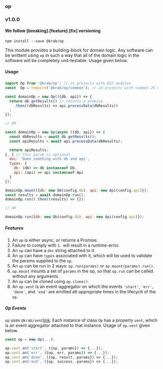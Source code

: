 ### op

### v1.0.0

#### We follow [breaking].[feature].[fix] versioning

`npm install --save @krab/op`

This module provides a building-block for domain logic.
Any software can be writtent using `op` in such a way that
all of the domain logic in the software will be completely unit-testable.
Usage given below.

##### Usage
```js
import Op from '@krab/op'; // in projects with ES7 modules
const  Op = require('@krab/op/common'); // in projects with common JS modules

const domainOp = new Op(({db, api}) => {
  return db.getResults() // returns a promise
    .then((dbResults) => api.processData(dbResults))
  ;
});

// OR

const domainOp = new Op(async ({db, api}) => {
  const dbResults = await db.getResults();
  const apiResults = await api.processData(dbResults);

  return apiResults;
}, { // this param is optional
  doc: 'Does somthing with db and api',
  types: {
    db: (db) => db instanceof Db,
    api: (api) => api instanceof Api
  }
});

domainOp.mount({db: new Db(config.db), api: new Api(config.api)});
const results = await domainOp.run();
domainOp.run().then((results) => {});

// OR

domainOp.run({db: new Db(config.db), api: new Api(config.api)});
```

##### Features
1. An `op` is either async, or returns a Promise.
2. Failure to comply with `1.` will result in a runtime-error.
3. An `op` can have a `doc` string attached to it.
4. An `op` can have `types` associated with it, which will be used to validate the params supplied to the `op`.
5. An `op` can be run in 2 ways: `op.run(params)` or `op.mount(params).run()`.
6. `op.mount` mounts a set of `params` in the op, so that `op.run` can be called without any arguments.
7. An `op` can be cloned using `op.clone()`.
8. An `op.vent` is an event-aggregator on which the events `'start'`, `'err'`, `'done'`, and `'end'` are emitted att appropriate times in the lifecyclt of the `op`.

##### Op Events
`op` uses `@krab/vent`[link](https://github.com/kapv89/vent). Each instance of class `Op` has a property `vent`, which is an event aggregator attached to that instance.
Usage of `op.vent` given below.

```js
const op = new Op(...);

op.vent.on('start', ({op, params}) => {...});
op.vent.on('err', ({op, err, params}) => {...});
op.vent.on('done', ({op, result, params}) => {...});
op.vent.on('end', ({op, success, params}) => {...});


```
